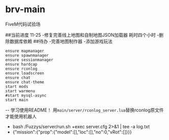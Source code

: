 # brv-main
FiveM代码试验场

##当前进度 11-25
-修复完善线上地图和自制地图JSON加载器 耗时四个小时
-删除数据库依赖
##待办
-完善地图制作器
-添加游戏玩法

```
ensure mapmanager
ensure spawnmanager
ensure sessionmanager
ensure hardcap
ensure rconlog
ensure loadscreen
ensure chat
ensure chat-theme
start mods
start warmenu
#start mysql-async
start main
```
-- 学习使用README！
用`main/server/rconlog_server.lua`替换rconlog原文件才能使用机器人
- bash /Fuzzys/server/run.sh +exec server.cfg 2>&1 | tee -a log.txt
- {"mission":{"prop":{"model":[],"loc":[],"no":0,"vRot":[]}}}
